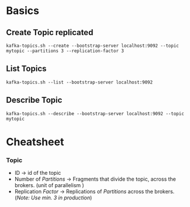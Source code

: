 # Basics

## Create Topic replicated

```
kafka-topics.sh --create --bootstrap-server localhost:9092 --topic mytopic --partitions 3 --replication-factor 3
```

## List Topics

```
kafka-topics.sh --list --bootstrap-server localhost:9092
```

## Describe Topic

```
kafka-topics.sh --describe --bootstrap-server localhost:9092 --topic mytopic
```

# Cheatsheet

### Topic

- ID -> id of the topic
- Number of *Partitions* -> Fragments that divide the topic, across the brokers. (unit of parallelism )
- Replication *Factor* -> Replications of *Partitions* across the brokers. (*Note: Use min. 3 in production*)